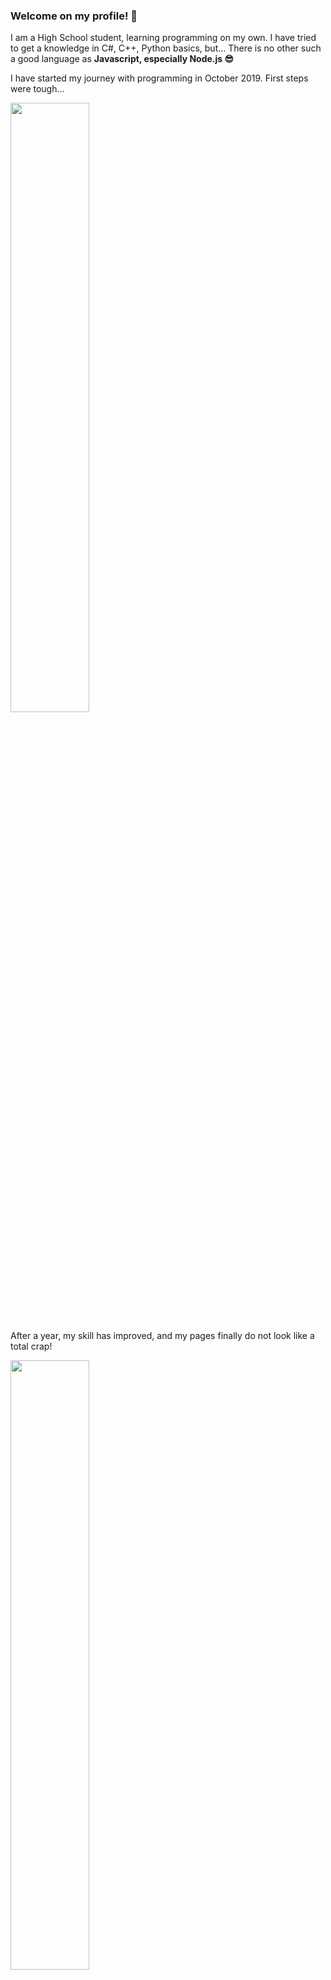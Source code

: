 ### Welcome on my profile! 👋

I am a High School student, learning programming on my own. I have tried to get a knowledge in C#, C++, Python basics, but...
    There is no other such a good language as <b> Javascript, especially Node.js 😎 </b>
    
<p> I have started my journey with programming in October 2019. First steps were tough...</p>
<img src = "/wzslr321/images/readmeimage.png" width=50% height = 50%> 
<p> After a year, my skill has improved, and my pages finally do not look like a total crap! </p>
<img src = "/wzslr321/images/readmeimage2.png" width = 50% height = 50%>
<p> I prefer back-end coding, with Node.js, but I want to become <b> MERN </b> full stack developer, so I have to get into React. I already have spent  a dozen hours with TypeScript, and it wasn`t so bad 😏 </p>

<p> I plan to make some cool repositories, so hopefully everyone will find any useful line of code for himself ✋

<!--
**wzslr321/wzslr321** is a ✨ _special_ ✨ repository because its `README.md` (this file) appears on your GitHub profile.

Here are some ideas to get you started:

- 🔭 I’m currently working on ...
- 🌱 I’m currently learning ...
- 👯 I’m looking to collaborate on ...
- 🤔 I’m looking for help with ...
- 💬 Ask me about ...
- 📫 How to reach me: ...
- 😄 Pronouns: ...
- ⚡ Fun fact: ...
-->
